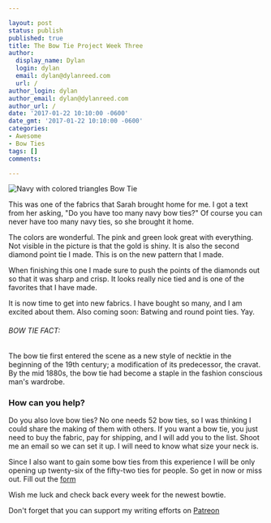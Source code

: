 ```yaml
---

layout: post
status: publish
published: true
title: The Bow Tie Project Week Three
author:
  display_name: Dylan
  login: dylan
  email: dylan@dylanreed.com
  url: /
author_login: dylan
author_email: dylan@dylanreed.com
author_url: /
date: '2017-01-22 10:10:00 -0600'
date_gmt: '2017-01-22 10:10:00 -0600'
categories:
- Awesome
- Bow Ties
tags: []
comments:

---
```


![Navy with colored triangles Bow Tie](https://raw.githubusercontent.com/dylanreed/dylanreed.com/gh-pages/Images/Bowtie-week-4.jpg)

This was one of the fabrics that Sarah brought home for me. I got a text from her asking, "Do you have too many navy bow ties?" Of course you can never have too many navy ties, so she brought it home. 

The colors are wonderful. The pink and green look great with everything. Not visible in the picture is that the gold is shiny. It is also the second diamond point tie I made. This is on the new pattern that I made. 

When finishing this one I made sure to push the points of the diamonds out so that it was sharp and crisp. It looks really nice tied and is one of the favorites that I have made. 

It is now time to get into new fabrics. I have bought so many, and I am excited about them. Also coming soon: Batwing and round point ties. Yay. 

<h6>BOW TIE FACT:</h6>

The bow tie first entered the scene as a new style of necktie in the beginning of the 19th century; a modification of its predecessor, the cravat. By the mid 1880s, the bow tie had become a staple in the fashion conscious man's wardrobe.

<h3>How can you help?</h3>

Do you also love bow ties? No one needs 52 bow ties, so I was thinking I could share the making of them with others. If you want a bow tie, you just need to buy the fabric, pay for shipping,  and I will add you to the list. Shoot me an email so we can set it up. I will need to know what size your neck is. 

Since I also want to gain some bow ties from this experience I will be only opening up twenty-six of the fifty-two ties for people. So get in now or miss out. Fill out the [form](http://dylan.la/2j1ogU3)

Wish me luck and check back every week for the newest bowtie.

Don't forget that you can support my writing efforts on [Patreon](https://www.patreon.com/dylanreed)




